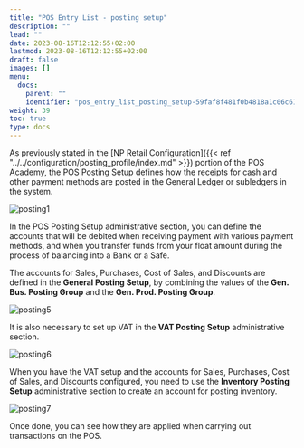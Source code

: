 ```yaml
---
title: "POS Entry List - posting setup"
description: ""
lead: ""
date: 2023-08-16T12:12:55+02:00
lastmod: 2023-08-16T12:12:55+02:00
draft: false
images: []
menu:
  docs:
    parent: ""
    identifier: "pos_entry_list_posting_setup-59faf8f481f0b4818a1c06c615cdb4e5"
weight: 39
toc: true
type: docs
---
```


As previously stated in the [NP Retail Configuration]({{< ref "../../configuration/posting_profile/index.md" >}}) portion of the POS Academy, the POS Posting Setup defines how the receipts for cash and other payment methods are posted in the General Ledger or subledgers in the system. 

![posting1](posting1.PNG)

In the POS Posting Setup administrative section, you can define the accounts that will be debited when receiving payment with various payment methods, and when you transfer funds from your float amount during the process of balancing into a Bank or a Safe.  

The accounts for Sales, Purchases, Cost of Sales, and Discounts are defined in the **General Posting Setup**, by combining the values of the **Gen. Bus. Posting Group** and the **Gen. Prod. Posting Group**.  

![posting5](posting5.PNG)

It is also necessary to set up VAT in the **VAT Posting Setup** administrative section. 

![posting6](posting6.PNG)

When you have the VAT setup and the accounts for Sales, Purchases, Cost of Sales, and Discounts configured, you need to use the **Inventory Posting Setup** administrative section to create an account for posting inventory. 

![posting7](posting7.PNG)

Once done, you can see how they are applied when carrying out transactions on the POS.   